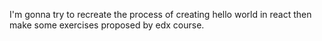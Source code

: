 I'm gonna try to recreate the process of creating hello world in react
then make some exercises proposed by edx course. 